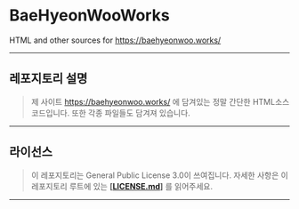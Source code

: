 # BaeHyeonWooWorks
HTML and other sources for https://baehyeonwoo.works/

---

## 레포지토리 설명

> 제 사이트 https://baehyeonwoo.works/ 에 담겨있는 정말 간단한 HTML소스코드입니다. 또한 각종 파일들도 담겨져 있습니다.

---

## 라이선스

> 이 레포지토리는 General Public License 3.0이 쓰여집니다. 자세한 사항은 이 레포지토리 루트에 있는 **[[LICENSE.md](https://github.com/qogusdn1017/BaeHyeonWooWorks/blob/main/LICENSE.md)]** 를 읽어주세요.

---
